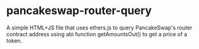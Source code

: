 # pancakeswap-router-query
 A simple HTML+JS file that uses ethers.js to query PancakeSwap's router contract address using abi function getAmountsOut() to get a price of a token. 
